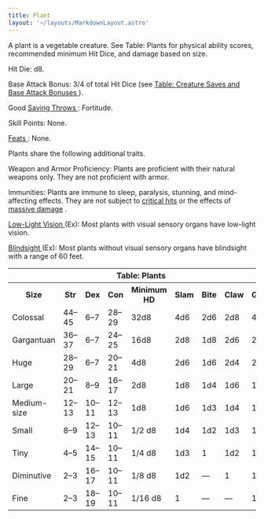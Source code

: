 ```yaml
---
title: Plant
layout: '~/layouts/MarkdownLayout.astro'
---
```

A plant is a vegetable creature. See Table: Plants for physical ability
scores, recommended minimum Hit Dice, and damage based on size.

Hit Die: d8.

Base Attack Bonus: 3/4 of total Hit Dice (see [ Table: Creature Saves and Base Attack Bonuses ](/modern.d20.srd/creature.types/index) ).

Good [ Saving Throws ](/modern.d20.srd/basics/saving.throws) : Fortitude.

Skill Points: None.

[ Feats ](/modern.d20.srd/feats) : None.

Plants share the following additional traits.

Weapon and Armor Proficiency: Plants are proficient with their natural weapons
only. They are not proficient with armor.

Immunities: Plants are immune to sleep, paralysis, stunning, and mind-
affecting effects. They are not subject to [ critical hits](/modern.d20.srd/combat/critical.hits) or the effects of [ massive damage](/modern.d20.srd/combat/death.dying.healing) .

[ Low-Light Vision ](/modern.d20.srd/special.abilities/low.light.vision) (Ex):
Most plants with visual sensory organs have low-light vision.

[ Blindsight ](/modern.d20.srd/special.abilities/blindsight) (Ex): Most plants
without visual sensory organs have blindsight with a range of 60 feet.


<table> <th colspan="9"> Table: Plants </th> <tr> <th> Size </th> <th> Str </th> <th> Dex </th> <th> Con </th> <th> Minimum HD </th> <th> Slam </th> <th> Bite </th> <th> Claw </th> <th> Gore </th> </tr> <tr> <td> Colossal </td> <td> 44–45 </td> <td> 6–7 </td> <td> 28–29 </td> <td> 32d8 </td> <td> 4d6 </td> <td> 2d6 </td> <td> 2d8 </td> <td> 4d6 </td> </tr> <tr class="shaded"> <td> Gargantuan </td> <td> 36–37 </td> <td> 6–7 </td> <td> 24–25 </td> <td> 16d8 </td> <td> 2d8 </td> <td> 1d8 </td> <td> 2d6 </td> <td> 2d8 </td> </tr> <tr> <td> Huge </td> <td> 28–29 </td> <td> 6–7 </td> <td> 20–21 </td> <td> 4d8 </td> <td> 2d6 </td> <td> 1d6 </td> <td> 2d4 </td> <td> 2d6 </td> </tr> <tr class="shaded"> <td> Large </td> <td> 20–21 </td> <td> 8–9 </td> <td> 16–17 </td> <td> 2d8 </td> <td> 1d8 </td> <td> 1d4 </td> <td> 1d6 </td> <td> 1d8 </td> </tr> <tr> <td> Medium-size </td> <td> 12–13 </td> <td> 10–11 </td> <td> 12–13 </td> <td> 1d8 </td> <td> 1d6 </td> <td> 1d3 </td> <td> 1d4 </td> <td> 1d6 </td> </tr> <tr class="shaded"> <td> Small </td> <td> 8–9 </td> <td> 12–13 </td> <td> 10–11 </td> <td> 1/2 d8 </td> <td> 1d4 </td> <td> 1d2 </td> <td> 1d3 </td> <td> 1d4 </td> </tr> <tr> <td> Tiny </td> <td> 4–5 </td> <td> 14–15 </td> <td> 10–11 </td> <td> 1/4 d8 </td> <td> 1d3 </td> <td> 1 </td> <td> 1d2 </td> <td> 1d3 </td> </tr> <tr class="shaded"> <td> Diminutive </td> <td> 2–3 </td> <td> 16–17 </td> <td> 10–11 </td> <td> 1/8 d8 </td> <td> 1d2 </td> <td> — </td> <td> 1 </td> <td> 1d2 </td> </tr> <tr> <td> Fine </td> <td> 2–3 </td> <td> 18–19 </td> <td> 10–11 </td> <td> 1/16 d8 </td> <td> 1 </td> <td> — </td> <td> — </td> <td> 1 </td> </tr> </table>




